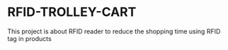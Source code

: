 # RFID-TROLLEY-CART
This project is about RFID reader to reduce the shopping time using RFID tag in products
